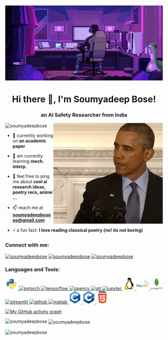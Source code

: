 [![MasterHead](https://github.com/soumyadeepbose/soumyadeepbose/blob/main/profile_asset_uppic.gif)](https://rishavchanda.io)
<h1 align="center">Hi there 👋, I'm Soumyadeep Bose!</h1>
<h3 align="center">an AI Safety Researcher from India</h3>
<img align="right" alt="Coding" width="350" src="https://github.com/soumyadeepbose/soumyadeepbose/blob/main/profile_asset_sidepic.gif">


<p align="left"> <img src="https://komarev.com/ghpvc/?username=soumyadeepbose&label=Profile%20views&color=0e75b6&style=flat" alt="soumyadeepbose" /> </p>

- 🔭 currently working on **an academic paper**

- 🌱 am currently learning **mech. interp.**

- 💬 feel free to ping me about **cool ai research ideas, poetry recs, anime ...**

- 📫 reach me at **soumyadeepboseee@gmail.com**

- ⚡ a fun fact: **I love reading classical poetry (no! its not boring)**

<h3 align="left">Connect with me:</h3>
<p align="left">
<a href="https://linkedin.com/in/soumyadeepbose" target="blank"><img align="center" src="https://raw.githubusercontent.com/rahuldkjain/github-profile-readme-generator/master/src/images/icons/Social/linked-in-alt.svg" alt="soumyadeepbose" height="30" width="40" /></a>
<a href="https://instagram.com/soumya.d.bose" target="blank"><img align="center" src="https://raw.githubusercontent.com/rahuldkjain/github-profile-readme-generator/master/src/images/icons/Social/instagram.svg" alt="soumyadeepbose" height="30" width="40" /></a>
<a href="https://www.youtube.com/c/itsjustjit" target="blank"><img align="center" src="https://raw.githubusercontent.com/rahuldkjain/github-profile-readme-generator/master/src/images/icons/Social/youtube.svg" alt="soumyadeepbose" height="30" width="40" /></a>
</p>

<h3 align="left">Languages and Tools:</h3>
<p align="left"> 
  <a href="https://www.python.org" target="_blank" rel="noreferrer"> 
    <img src="https://raw.githubusercontent.com/devicons/devicon/master/icons/python/python-original.svg" alt="python" width="40" height="40"/> 
  </a> 
  <a href="https://pytorch.org/" target="_blank" rel="noreferrer"> 
    <img src="https://www.vectorlogo.zone/logos/pytorch/pytorch-icon.svg" alt="pytorch" width="40" height="40"/> 
  </a>
  <a href="https://www.tensorflow.org" target="_blank" rel="noreferrer"> 
    <img src="https://www.vectorlogo.zone/logos/tensorflow/tensorflow-icon.svg" alt="tensorflow" width="40" height="40"/> 
  </a>
  <a href="https://opencv.org/" target="_blank" rel="noreferrer"> 
    <img src="https://www.vectorlogo.zone/logos/opencv/opencv-icon.svg" alt="opencv" width="40" height="40"/> 
  </a> 
  <a href="https://git-scm.com/" target="_blank" rel="noreferrer"> 
    <img src="https://www.vectorlogo.zone/logos/git-scm/git-scm-icon.svg" alt="git" width="40" height="40"/> 
  </a> 
  <a href="https://jupyter.org/" target="_blank" rel="noreferrer"> 
    <img src="https://www.vectorlogo.zone/logos/jupyter/jupyter-icon.svg" alt="jupyter" width="40" height="40"/> 
  </a>
  <a href="https://www.linux.org/" target="_blank" rel="noreferrer"> 
    <img src="https://raw.githubusercontent.com/devicons/devicon/master/icons/linux/linux-original.svg" alt="linux" width="40" height="40"/> 
  </a> 
  <a href="https://www.mysql.com/" target="_blank" rel="noreferrer"> 
    <img src="https://raw.githubusercontent.com/devicons/devicon/master/icons/mysql/mysql-original-wordmark.svg" alt="mysql" width="40" height="40"/> 
  </a>
  <a href="https://www.mongodb.com/" target="_blank" rel="noreferrer"> 
    <img src="https://raw.githubusercontent.com/devicons/devicon/master/icons/mongodb/mongodb-original-wordmark.svg" alt="mongodb" width="40" height="40"/> 
  </a>
  <a href="https://streamlit.io/" target="_blank" rel="noreferrer"> 
    <img src="https://streamlit.io/images/brand/streamlit-logo-primary-colormark-lighttext.png" alt="streamlit" width="140" height="40"/> 
  </a>
  <a href="https://github.com/" target="_blank" rel="noreferrer"> 
    <img src="https://www.vectorlogo.zone/logos/github/github-icon.svg" alt="github" width="40" height="40"/> 
  </a> 
  <a href="https://www.mathworks.com/" target="_blank" rel="noreferrer"> 
    <img src="https://upload.wikimedia.org/wikipedia/commons/2/21/Matlab_Logo.png" alt="matlab" width="40" height="40"/> 
  </a>
  <a href="https://www.cprogramming.com/" target="_blank" rel="noreferrer"> 
    <img src="https://raw.githubusercontent.com/devicons/devicon/master/icons/c/c-original.svg" alt="c" width="40" height="40"/> 
  </a> 
  <a href="https://www.w3schools.com/cpp/" target="_blank" rel="noreferrer"> 
    <img src="https://raw.githubusercontent.com/devicons/devicon/master/icons/cplusplus/cplusplus-original.svg" alt="cplusplus" width="40" height="40"/> 
  </a> 
  <a href="https://www.w3schools.com/html/" target="_blank" rel="noreferrer"> 
    <img src="https://raw.githubusercontent.com/devicons/devicon/master/icons/html5/html5-original-wordmark.svg" alt="html5" width="40" height="40"/> 
  </a> 
</p>

[![My GitHub activity graph](https://activity-graph.herokuapp.com/graph?username=soumyadeepbose&&theme=xcode)](https://github.com/soumyadeepbose)

<p><img align="left" src="https://github-readme-stats.vercel.app/api/top-langs?username=soumyadeepbose&show_icons=true&locale=en&layout=compact&theme=tokyonight" alt="soumyadeepbose" /></p>

<p>&nbsp;<img align="center" src="https://github-readme-stats.vercel.app/api?username=soumyadeepbose&show_icons=true&locale=en&theme=tokyonight" alt="soumyadeepbose" /></p>

<p><img align="center" src="https://github-readme-streak-stats.herokuapp.com/?user=soumyadeepbose&&theme=tokyonight" alt="soumyadeepbose" /></p>
